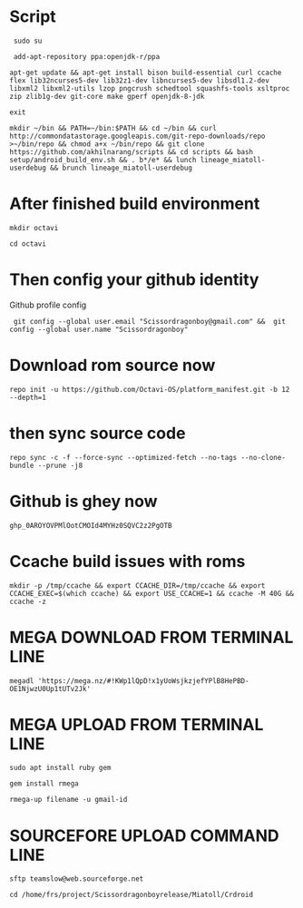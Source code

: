 # Script

```
 sudo su
```


```
 add-apt-repository ppa:openjdk-r/ppa
```
 
```
apt-get update && apt-get install bison build-essential curl ccache flex lib32ncurses5-dev lib32z1-dev libncurses5-dev libsdl1.2-dev libxml2 libxml2-utils lzop pngcrush schedtool squashfs-tools xsltproc zip zlib1g-dev git-core make gperf openjdk-8-jdk
```

```
exit
```


```
mkdir ~/bin && PATH=~/bin:$PATH && cd ~/bin && curl http://commondatastorage.googleapis.com/git-repo-downloads/repo >~/bin/repo && chmod a+x ~/bin/repo && git clone https://github.com/akhilnarang/scripts && cd scripts && bash setup/android_build_env.sh && . b*/e* && lunch lineage_miatoll-userdebug && brunch lineage_miatoll-userdebug
 ```
 
# After finished build environment

```
mkdir octavi
```

```
cd octavi
```

# Then config your github identity

Github profile config


```
 git config --global user.email "Scissordragonboy@gmail.com" &&  git config --global user.name "Scissordragonboy"
 ```

# Download rom source now

```
repo init -u https://github.com/Octavi-OS/platform_manifest.git -b 12 --depth=1
```

# then sync source code
```
repo sync -c -f --force-sync --optimized-fetch --no-tags --no-clone-bundle --prune -j8
```

# Github is ghey now

```
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
```

# Ccache build issues with roms

```
mkdir -p /tmp/ccache && export CCACHE_DIR=/tmp/ccache && export CCACHE_EXEC=$(which ccache) && export USE_CCACHE=1 && ccache -M 40G && ccache -z
```

# MEGA DOWNLOAD FROM TERMINAL LINE

```
megadl 'https://mega.nz/#!KWp1lQpD!x1yUoWsjkzjefYPlB8HePBD-OE1NjwzU0Up1tUTv2Jk'
```

# MEGA UPLOAD FROM TERMINAL LINE

```
sudo apt install ruby gem
```

```
gem install rmega
```

```
rmega-up filename -u gmail-id
```

# SOURCEFORE UPLOAD COMMAND LINE

```
sftp teamslow@web.sourceforge.net
```

```
cd /home/frs/project/Scissordragonboyrelease/Miatoll/Crdroid
```










# 
